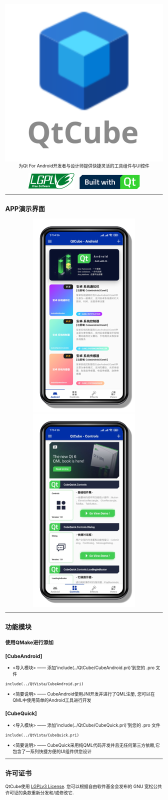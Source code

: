 <p align="center">
    <img src="Image/QtCube.svg" alt="https://github.com/Q-Teng/"><br/>
    为Qt For Android开发者与设计师提供快捷灵活的工具组件与UI控件 
</p>
<p align="center">
    <img src="Image/lgplv3-147x51.png" >&emsp;
    <img src="Image/builtwidthqt.png" >
</p>

---

## APP演示界面
<p align="center">
    <img src="Image/phone-1.png" >
    <img src="Image/phone-3.png" >
</p>

---

## 功能模块
###  使用QMake进行添加
### [CubeAndroid]
-   <导入模块> —— 添加'include(../QtCube/CubeAndroid.pri)'到您的 .pro 文件
```qmake
include(../QtVista/CubeAndroid.pri)
```
-   <简要说明> —— CubeAndroid使用JNI开发并进行了QML注册, 您可以在QML中使用简单的Android工具进行开发

### [CubeQuick]
-   <导入模块> —— 添加'include(../QtCube/CubeQuick.pri)'到您的 .pro 文件
```qmake
include(../QtVista/CubeQuick.pri)
```
-   <简要说明> —— CubeQuick采用纯QML代码开发并且无任何第三方依赖,它包含了一系列快捷方便的UI组件供您设计

---

## 许可证书

QtCube使用 [LGPLv3 License](LICENSE.md). 您可以根据自由软件基金会发布的 GNU 宽松公共许可证的条款重新分发和/或修改它.
